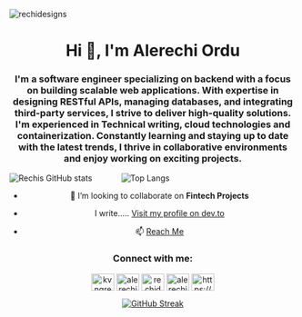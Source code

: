 <p align="left"> <img src="https://komarev.com/ghpvc/?username=rechidesigns&label=Profile%20views&color=b60e79&style=flat" alt="rechidesigns" /> </p>

<h1 align="center">Hi 👋, I'm Alerechi Ordu</h1>
<h3 align="center">I'm a software engineer specializing on backend with a focus on building scalable web applications. With expertise in designing RESTful APIs, managing databases, and integrating third-party services, I strive to deliver high-quality solutions. I'm experienced in Technical writing, cloud technologies and containerization. Constantly learning and staying up to date with the latest trends, I thrive in collaborative environments and enjoy working on exciting projects.</h3>

![Rechis GitHub stats](https://github-readme-stats.vercel.app/api?username=Rechidesigns&show_icons=true&theme=radical) &nbsp;&nbsp;&nbsp;&nbsp;&nbsp;&nbsp;&nbsp;&nbsp;&nbsp;&nbsp;&nbsp; ![Top Langs](https://github-readme-stats.vercel.app/api/top-langs/?username=Rechidesigns&layout=compact&theme=radical&langs_count=8)


<div align="center">

- 👯 I’m looking to collaborate on **Fintech Projects**

- I write.....
[Visit my profile on dev.to](https://dev.to/rechidesigns)

- 📫 [Reach Me](alerechiordu@gmail.com)

<h3 align="center">Connect with me:</h3>
<div align="center">

<p align="center">
<a href="https://twitter.com/kvngrechi" target="blank"><img align="center" src="https://raw.githubusercontent.com/rahuldkjain/github-profile-readme-generator/master/src/images/icons/Social/twitter.svg" alt="kvngrechi" height="30" width="40" /></a>
<a href="https://linkedin.com/in/alerechiordu" target="blank"><img align="center" src="https://raw.githubusercontent.com/rahuldkjain/github-profile-readme-generator/master/src/images/icons/Social/linked-in-alt.svg" alt="alerechiordu" height="30" width="40" /></a>
<a href="https://instagram.com/rechidesigns_" target="blank"><img align="center" src="https://raw.githubusercontent.com/rahuldkjain/github-profile-readme-generator/master/src/images/icons/Social/instagram.svg" alt="rechidesigns_" height="30" width="40" /></a>
<a href="https://www.behance.net/alerechiordu" target="blank"><img align="center" src="https://raw.githubusercontent.com/rahuldkjain/github-profile-readme-generator/master/src/images/icons/Social/behance.svg" alt="alerechiordu" height="30" width="40" /></a>
<a href="https://discord.gg/https://discord.gg/ad3KsSMA" target="blank"><img align="center" src="https://raw.githubusercontent.com/rahuldkjain/github-profile-readme-generator/master/src/images/icons/Social/discord.svg" alt="https://discord.gg/ad3KsSMA" height="30" width="40" /></a>
</p>

</div>


[![GitHub Streak](https://streak-stats.demolab.com/?user=Rechidesigns&theme=radical)](https://git.io/streak-stats)

</div>
